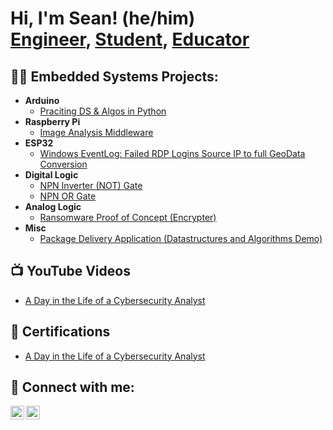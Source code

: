 <h1>Hi, I'm Sean! (he/him)<br/><a href="https://www.linkedin.com/in/sean-bubernak-81917325b">Engineer</a>, <a href="https://www.washington.edu/">Student</a>, <a href="https://sites.google.com/view/bubernakleadershipportfolio/home">Educator</a></h1>

<h2>👨‍💻 Embedded Systems Projects:</h2>

- <b>Arduino</b>
  - [Praciting DS & Algos in Python](INSERTLINK)
- <b>Raspberry Pi</b>
  - [Image Analysis Middleware](INSERTLINK)</b></i>
- <b>ESP32</b>
  - [Windows EventLog: Failed RDP Logins Source IP to full GeoData Conversion](INSERTLINK)
- <b>Digital Logic</b>
  - [NPN Inverter (NOT) Gate](https://github.com/Boonanak/NPN-Inverter-NOT-Gate-)
  - [NPN OR Gate](https://github.com/Boonanak/NPN-OR-Gate)
- <b>Analog Logic</b>
  - [Ransomware Proof of Concept (Encrypter)](INSERTLINK)
- <b>Misc</b>
  - [Package Delivery Application (Datastructures and Algorithms Demo)](INSERTLINK)

<h2>📺 YouTube Videos</h2>

- [A Day in the Life of a Cybersecurity Analyst](INSERTLINK)

<h2>📄 Certifications</h2>

- [A Day in the Life of a Cybersecurity Analyst](INSERTLINK)

<h2> 🤳 Connect with me:</h2>

[<img align="left" alt="JoshMadakor | LinkedIn" width="22px" src="https://cdn.jsdelivr.net/npm/simple-icons@v3/icons/linkedin.svg" />][linkedin]
[<img align="left" alt="JoshMadakor | Youtube" width="22px" src="https://cdn.jsdelivr.net/npm/simple-icons@v3/icons/youtube.svg" />][youtube]

[linkedin]: https://www.linkedin.com/in/sean-bubernak-81917325b
[youtube]: INSERTLINK
